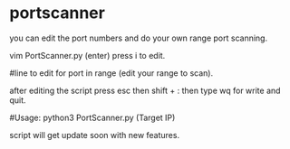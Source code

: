 # portscanner

you can edit the port numbers and do your own range port scanning.

vim PortScanner.py (enter)
press i to edit.

#line to edit
for port in range (edit your range to scan).

after editing the script press esc then shift + :
then type wq for write and quit.

#Usage:
python3 PortScanner.py (Target IP)


script will get update soon with new features.
